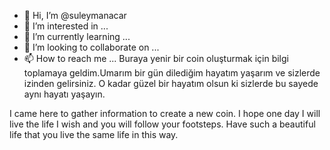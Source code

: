 - 👋 Hi, I’m @suleymanacar
- 👀 I’m interested in ...
- 🌱 I’m currently learning ...
- 💞️ I’m looking to collaborate on ...
- 📫 How to reach me ...
Buraya yenir bir coin oluşturmak için bilgi toplamaya geldim.Umarım bir gün dilediğim hayatım yaşarım ve sizlerde izinden gelirsiniz.
O kadar güzel bir hayatım olsun ki sizlerde bu sayede aynı hayatı yaşayın.

I came here to gather information to create a new coin. I hope one day I will live the life I wish and you will follow your footsteps.
 Have such a beautiful life that you live the same life in this way.
<!---
suleymanacar/suleymanacar is a ✨ special ✨ repository because its `README.md` (this file) appears on your GitHub profile.
You can click the Preview link to take a look at your changes.
--->
